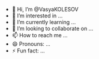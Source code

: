 - 👋 Hi, I’m @VasyaKOLESOV
- 👀 I’m interested in ...
- 🌱 I’m currently learning ...
- 💞️ I’m looking to collaborate on ...
- 📫 How to reach me ...
- 😄 Pronouns: ...
- ⚡ Fun fact: ...

<!---
VasyaKOLESOV/VasyaKOLESOV is a ✨ special ✨ repository because its `README.md` (this file) appears on your GitHub profile.
You can click the Preview link to take a look at your changes.
--->
